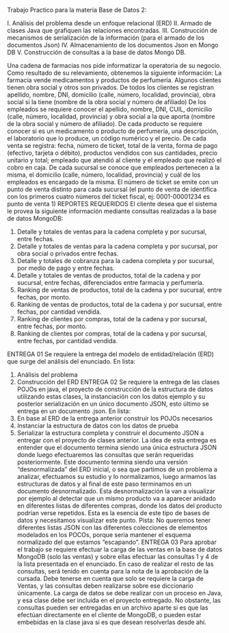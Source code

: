 Trabajo Practico para la materia Base de Datos 2:

I. Análisis del problema desde un enfoque relacional (ERD)
II. Armado de clases Java que grafiquen las relaciones encontradas.
III. Construcción de mecanismos de serialización de la información (para el armado de los documentos
Json)
IV. Almacenamiento de los documentos Json en Mongo DB
V. Construcción de consultas a la base de datos Mongo DB. 

Una cadena de farmacias nos pide informatizar la operatoria de su negocio. Como resultado de su
relevamiento, obtenemos la siguiente información:
La farmacia vende medicamentos y productos de perfumería.
Algunos clientes tienen obra social y otros son privados.
De todos los clientes se registran apellido, nombre, DNI, domicilio (calle, número, localidad, provincia), obra
social si la tiene (nombre de la obra social y número de afiliado)
De los empleados se requiere conocer el apellido, nombre, DNI, CUIL, domicilio (calle, número, localidad,
provincia) y obra social a la que aporta (nombre de la obra social y número de afiliado).
De cada producto se requiere conocer si es un medicamento o producto de perfumería, una descripción, el
laboratorio que lo produce, un código numérico y el precio.
De cada venta se registra: fecha, número de ticket, total de la venta, forma de pago (efectivo, tarjeta o débito),
productos vendidos con sus cantidades, precio unitario y total; empleado que atendió al cliente y el empleado que
realizó el cobro en caja.
De cada sucursal se conoce que empleados pertenecen a la misma, el domicilio (calle, número, localidad,
provincia) y cuál de los empleados es encargado de la misma. El número de ticket se emite con un punto de venta
distinto para cada sucursal (el punto de venta de identifica con los primeros cuatro números del ticket fiscal, ej:
0001-00001234 es punto de venta 1)
REPORTES REQUERIDOS
El cliente desea que el sistema le provea la siguiente información mediante consultas realizadas a la base
de datos MongoDB:
1. Detalle y totales de ventas para la cadena completa y por sucursal, entre fechas.
2. Detalle y totales de ventas para la cadena completa y por sucursal, por obra social o privados entre
fechas.
3. Detalle y totales de cobranza para la cadena completa y por sucursal, por medio de pago y entre fechas.
4. Detalle y totales de ventas de productos, total de la cadena y por sucursal, entre fechas, diferenciados
entre farmacia y perfumería.
5. Ranking de ventas de productos, total de la cadena y por sucursal, entre fechas, por monto.
6. Ranking de ventas de productos, total de la cadena y por sucursal, entre fechas, por cantidad vendida.
7. Ranking de clientes por compras, total de la cadena y por sucursal, entre fechas, por monto.
8. Ranking de clientes por compras, total de la cadena y por sucursal, entre fechas, por cantidad vendida. 

ENTREGA 01
Se requiere la entrega del modelo de entidad/relación (ERD) que surge del análisis del enunciado. En lista:
1. Análisis del problema
2. Construcción del ERD
ENTREGA 02
Se requiere la entrega de las clases POJOs en java, el proyecto de construcción de la estructura de datos utilizando
estas clases, la instanciación con los datos ejemplo y su posterior serialización en un único documento JSON, esto
último se entrega en un documento .json. En lista:
1. En base al ERD de la entrega anterior construir los POJOs necesarios
2. Instanciar la estructura de datos con los datos de prueba
3. Serializar la estructura completa y construir el documento JSON a entregar con el proyecto de clases
anterior.
La idea de esta entrega es entender que el documento termina siendo una única estructura JSON donde luego
efectuaremos las consultas que serán requeridas posteriormente. Este documento termina siendo una versión
“desnormalizada” del ERD inicial, o sea que partimos de un problema a analizar, efectuamos su estudio y lo
normalizamos, luego armamos las estructuras de datos y al final de este paso terminamos en un documento
desnormalizado.
Esta desnormalización la van a visualizar por ejemplo al detectar que un mismo producto va a aparecer anidado
en diferentes listas de diferentes compras, donde los datos del producto podrían verse repetidos. Esta es la esencia
de este tipo de bases de datos y necesitamos visualizar este punto.
Pista: No queremos tener diferentes listas JSON con las diferentes colecciones de elementos modelados en los
POCOs, porque seria mantener el esquema normalizado del que estamos “escapando”.
ENTREGA 03
Para aprobar el trabajo se requiere efectuar la carga de las ventas en la base de datos MongoDB (solo las ventas)
y sobre ellas efectuar las consultas 1 y 4 de la lista presentada en el enunciado. En caso de realizar el resto de las
consultas, será tenido en cuenta para la nota de la aprobación de la cursada.
Debe tenerse en cuenta que solo se requiere la carga de Ventas, y las consultas deben realizarse sobre ese
diccionario únicamente.
La carga de datos se debe realizar con un proceso en Java, y esa clase debe ser incluida en el proyecto entregado.
No obstante, las consultas pueden ser entregadas en un archivo aparte si es que las efectúan directamente en el
cliente de MongoDB, o pueden estar embebidas en la clase java si es que desean resolverlas desde ahí. 

